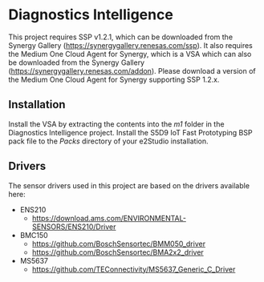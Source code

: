 # Diagnostics Intelligence

This project requires SSP v1.2.1, which can be downloaded from the Synergy Gallery (https://synergygallery.renesas.com/ssp). It also requires the Medium One Cloud Agent for Synergy, which is a VSA which can also be downloaded from the Synergy Gallery (https://synergygallery.renesas.com/addon). Please download a version of the Medium One Cloud Agent for Synergy supporting SSP 1.2.x. 

## Installation
Install the VSA by extracting the contents into the *m1* folder in the Diagnostics Intelligence project. Install the S5D9 IoT Fast Prototyping BSP pack file to the *Packs* directory of your e2Studio installation.

## Drivers
The sensor drivers used in this project are based on the drivers available here:
* ENS210
    * <https://download.ams.com/ENVIRONMENTAL-SENSORS/ENS210/Driver>
* BMC150
    * <https://github.com/BoschSensortec/BMM050_driver>
    * <https://github.com/BoschSensortec/BMA2x2_driver>
* MS5637
    * <https://github.com/TEConnectivity/MS5637_Generic_C_Driver>
